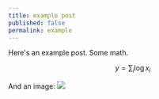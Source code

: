 ```yaml
---
title: example post
published: false
permalink: example
---
```


Here's an example post. Some math. 

$$
y = \sum_i \log{x_i}
$$

And an image: 
![](assets/images/wedge.png)